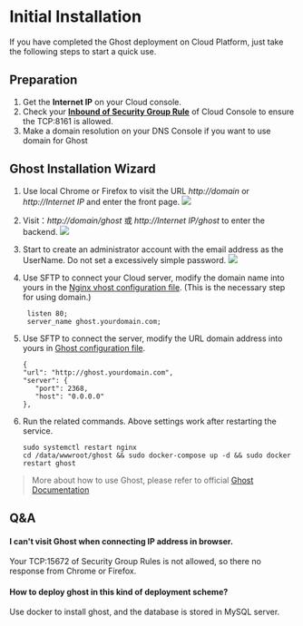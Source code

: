 # Initial Installation

If you have completed the Ghost deployment on Cloud Platform, just take the following steps to start a quick use.

## Preparation

1. Get the **Internet IP** on your Cloud console.
2. Check your **[Inbound of Security Group Rule](https://support.websoft9.com/docs/faq/tech-instance.html)** of Cloud Console to ensure the TCP:8161 is allowed.
3. Make a domain resolution on your DNS Console if you want to use domain for Ghost

## Ghost Installation Wizard

1. Use local Chrome or Firefox to visit the URL *http://domain* or *http://Internet IP* and enter the front page.
   ![](http://libs.websoft9.com/Websoft9/DocsPicture/en/ghost/ghost-bootpage-websoft9.png)

2.  Visit：*http://domain/ghost* 或 *http://Internet IP/ghost* to enter the backend.
   ![](https://libs.websoft9.com/Websoft9/DocsPicture/en/ghost/ghost-register001-websoft9.png)

3. Start to create an administrator account with the email address as the UserName. Do not set a excessively simple password.
   ![]( https://libs.websoft9.com/Websoft9/DocsPicture/en/ghost/ghost-register002-websoft9.png )

4. Use SFTP to connect your Cloud server, modify the domain name into yours in the [Nginx vhost configuration file](/stack-components.md#nginx). (This is the necessary step for using domain.)
   ```
    listen 80;
    server_name ghost.yourdomain.com;
   ```

5. Use SFTP to connect the server, modify the URL domain address into yours in [Ghost configuration file](/stack-components.md#ghost).
   ```
   {
   "url": "http://ghost.yourdomain.com",
   "server": {
      "port": 2368,
      "host": "0.0.0.0"
   },
   ```
6. Run the related commands. Above settings work after restarting the service.
   ```
   sudo systemctl restart nginx
   cd /data/wwwroot/ghost && sudo docker-compose up -d && sudo docker restart ghost
   ```
   
> More about how to use Ghost, please refer to official [Ghost Documentation](https://docs.ghost.org/docs)

## Q&A

#### I can't visit Ghost when connecting IP address in browser.

Your TCP:15672 of Security Group Rules is not allowed, so there no response from Chrome or Firefox.

#### How to deploy ghost in this kind of deployment scheme?

Use docker to install ghost, and the database is stored in MySQL server.